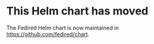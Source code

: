 # This Helm chart has moved

The Fedired Helm chart is now maintained in https://github.com/fedired/chart.

